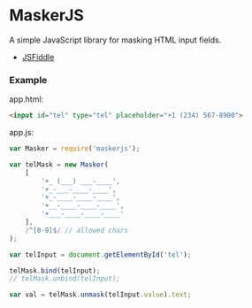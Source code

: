 # MaskerJS
A simple JavaScript library for masking HTML input fields.


* [JSFiddle](https://jsfiddle.net/fypyk2jp/1/)

### Example

app.html:

```html
<input id="tel" type="tel" placeholder="+1 (234) 567-8900">
```

app.js:

```JavaScript
var Masker = require('maskerjs');

var telMask = new Masker(
    [
        '+_ (___) ___-____',
        '+_-___-____-____',
        '+_-____-____-____',
        '+__-____-____-____',
        '+___-____-____-____'
    ],
    /^[0-9]$/ // allowed chars
);

var telInput = document.getElementById('tel');

telMask.bind(telInput);
// telMask.unbind(telInput);

var val = telMask.unmask(telInput.value).text;

```
